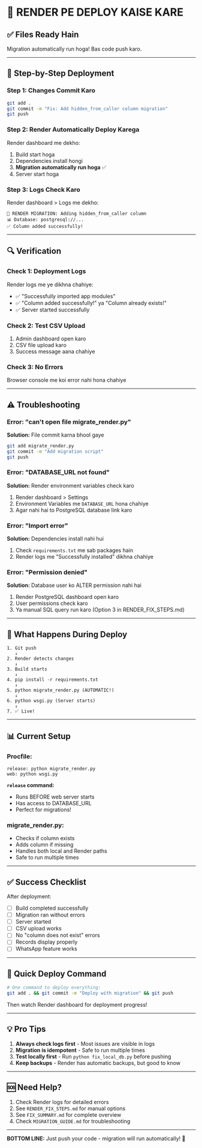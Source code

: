 # 🚀 RENDER PE DEPLOY KAISE KARE

## ✅ Files Ready Hain

Migration automatically run hoga! Bas code push karo.

---

## 📝 Step-by-Step Deployment

### Step 1: Changes Commit Karo
```bash
git add .
git commit -m "Fix: Add hidden_from_caller column migration"
git push
```

### Step 2: Render Automatically Deploy Karega
Render dashboard me dekho:
1. Build start hoga
2. Dependencies install hongi
3. **Migration automatically run hoga** ✅
4. Server start hoga

### Step 3: Logs Check Karo
Render dashboard > Logs me dekho:
```
🚀 RENDER MIGRATION: Adding hidden_from_caller column
📊 Database: postgresql://...
✅ Column added successfully!
```

---

## 🔍 Verification

### Check 1: Deployment Logs
Render logs me ye dikhna chahiye:
- ✅ "Successfully imported app modules"
- ✅ "Column added successfully!" ya "Column already exists!"
- ✅ Server started successfully

### Check 2: Test CSV Upload
1. Admin dashboard open karo
2. CSV file upload karo
3. Success message aana chahiye

### Check 3: No Errors
Browser console me koi error nahi hona chahiye

---

## ⚠️ Troubleshooting

### Error: "can't open file migrate_render.py"
**Solution:** File commit karna bhool gaye
```bash
git add migrate_render.py
git commit -m "Add migration script"
git push
```

### Error: "DATABASE_URL not found"
**Solution:** Render environment variables check karo
1. Render dashboard > Settings
2. Environment Variables me `DATABASE_URL` hona chahiye
3. Agar nahi hai to PostgreSQL database link karo

### Error: "Import error"
**Solution:** Dependencies install nahi hui
1. Check `requirements.txt` me sab packages hain
2. Render logs me "Successfully installed" dikhna chahiye

### Error: "Permission denied"
**Solution:** Database user ko ALTER permission nahi hai
1. Render PostgreSQL dashboard open karo
2. User permissions check karo
3. Ya manual SQL query run karo (Option 3 in RENDER_FIX_STEPS.md)

---

## 🎯 What Happens During Deploy

```
1. Git push
   ↓
2. Render detects changes
   ↓
3. Build starts
   ↓
4. pip install -r requirements.txt
   ↓
5. python migrate_render.py (AUTOMATIC!)
   ↓
6. python wsgi.py (Server starts)
   ↓
7. ✅ Live!
```

---

## 📊 Current Setup

### Procfile:
```
release: python migrate_render.py
web: python wsgi.py
```

**`release` command:**
- Runs BEFORE web server starts
- Has access to DATABASE_URL
- Perfect for migrations!

### migrate_render.py:
- Checks if column exists
- Adds column if missing
- Handles both local and Render paths
- Safe to run multiple times

---

## ✅ Success Checklist

After deployment:
- [ ] Build completed successfully
- [ ] Migration ran without errors
- [ ] Server started
- [ ] CSV upload works
- [ ] No "column does not exist" errors
- [ ] Records display properly
- [ ] WhatsApp feature works

---

## 🚀 Quick Deploy Command

```bash
# One command to deploy everything:
git add . && git commit -m "Deploy with migration" && git push
```

Then watch Render dashboard for deployment progress!

---

## 💡 Pro Tips

1. **Always check logs first** - Most issues are visible in logs
2. **Migration is idempotent** - Safe to run multiple times
3. **Test locally first** - Run `python fix_local_db.py` before pushing
4. **Keep backups** - Render has automatic backups, but good to know

---

## 🆘 Need Help?

1. Check Render logs for detailed errors
2. See `RENDER_FIX_STEPS.md` for manual options
3. See `FIX_SUMMARY.md` for complete overview
4. Check `MIGRATION_GUIDE.md` for troubleshooting

---

**BOTTOM LINE:**
Just push your code - migration will run automatically! 🎉
